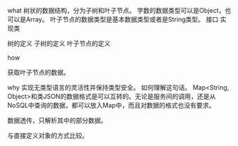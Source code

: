 what 
树状的数据结构，分为子树和叶子节点。
字数的数据类型可以是Object，也可以是Array。
叶子节点的数据类型是基本数据类型或者是String类型。
接口
实现类

树的定义
子树的定义
叶子节点的定义


how

获取叶子节点的数据。

why
实现无类型语言的灵活性并保持类型安全。
如何理解这句话。
Map<String, Object>和类JSON的数据格式是可以互转的。无论是服务间的调用，还是从NoSQL中查询的数据，都可以放入Map中，而且对数据的格式也没有要求。

数据透传，只解析其中的部分数据。

与直接定义对象的方式比较。
